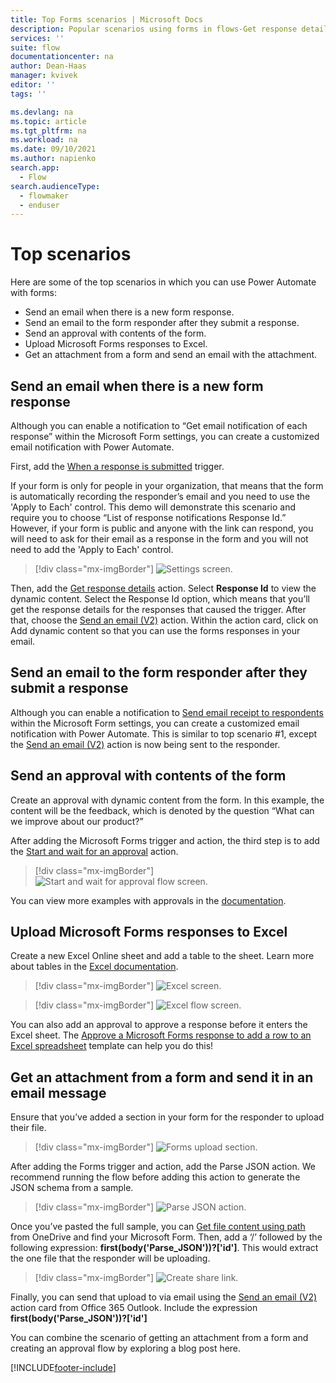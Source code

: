 ```yaml
---
title: Top Forms scenarios | Microsoft Docs
description: Popular scenarios using forms in flows-Get response details, when a new response is submitted.
services: ''
suite: flow
documentationcenter: na
author: Dean-Haas
manager: kvivek
editor: ''
tags: ''

ms.devlang: na
ms.topic: article
ms.tgt_pltfrm: na
ms.workload: na
ms.date: 09/10/2021
ms.author: napienko
search.app: 
  - Flow
search.audienceType: 
  - flowmaker
  - enduser
---
```


# Top scenarios

Here are some of the top scenarios in which you can use Power Automate with forms:

- Send an email when there is a new form response.
- Send an email to the form responder after they submit a response.
- Send an approval with contents of the form.
- Upload Microsoft Forms responses to Excel.
- Get an attachment from a form and send an email with the attachment.

## Send an email when there is a new form response

Although you can enable a notification to “Get email notification of each response” within the Microsoft Form settings, you can create a customized email notification with Power Automate.

First, add the [When a response is submitted](/connectors/microsoftforms.md/#triggers) trigger.

If your form is only for people in your organization, that means that the form is automatically recording the responder’s email and you need to use the 'Apply to Each' control. This demo will demonstrate this scenario and require you to choose “List of response notifications Response Id.” However, if your form is public and anyone with the link can respond, you will need to ask for their email as a response in the form and you will not need to add the 'Apply to Each' control.

   > [!div class="mx-imgBorder"]
   > ![Settings screen.](..\media\forms\only-people-in-my-org-setting.png "Screen showing who can fill out this form")

Then, add the [Get response details](/connectors/microsoftforms/#actions) action. Select **Response Id** to view the dynamic content. Select the Response Id option, which means that you’ll get the response details for the responses that caused the trigger. After that, choose the [Send an email (V2)](/connectors/office365/#send-an-email-(v2)) action. Within the action card, click on Add dynamic content so that you can use the forms responses in your email.



## Send an email to the form responder after they submit a response

Although you can enable a notification to [Send email receipt to respondents](https://support.microsoft.com/office/send-an-email-receipt-of-responses-951f29b7-dbd8-446b-8ebe-b924cc620bb20) within the Microsoft Form settings, you can create a customized email notification with Power Automate.
This is similar to top scenario #1, except the [Send an email (V2)](/connectors/office365/) action is now being sent to the responder.

## Send an approval with contents of the form

Create an approval with dynamic content from the form. In this example, the content will be the feedback, which is denoted by the question “What can we improve about our product?”

After adding the Microsoft Forms trigger and action, the third step is to add the [Start and wait for an approval](/modern-approvals#add-an-approval-action.md) action.

   > [!div class="mx-imgBorder"]
   > ![Start and wait for approval flow screen.](..\media\forms\flow-start-and-wait-for-approval.png "Screen showing the completed flow to start and wait for an approval")

You can view more examples with approvals in the [documentation](../sequential-modern-approvals.md).

## Upload Microsoft Forms responses to Excel

Create a new Excel Online sheet and add a table to the sheet. Learn more about tables in the [Excel documentation](https://support.microsoft.com/en-us/office/overview-of-excel-tables-7ab0bb7d-3a9e-4b56-a3c9-6c94334e492c).

   > [!div class="mx-imgBorder"]
   > ![Excel screen.](..\media\forms\excel.png "Screen showing a blank excel table with the example columns")

   > [!div class="mx-imgBorder"]
   > ![Excel flow screen.](..\media\forms\excel-flow.png "Screen showing the completed Excel flow")

You can also add an approval to approve a response before it enters the Excel sheet. The [Approve a Microsoft Forms response to add a row to an Excel spreadsheet](https://flow.microsoft.com/galleries/public/templates/66f56b919fd64aeabec37245ed927c47/approve-a-microsoft-forms-response-to-add-a-row-to-an-excel-spreadsheet/) template can help you do this!

## Get an attachment from a form and send it in an email message

Ensure that you’ve added a section in your form for the responder to upload their file.
   > [!div class="mx-imgBorder"]
   > ![Forms upload section.](..\media\forms\forms-upload.png "Screen showing the forms upload section")

After adding the Forms trigger and action, add the Parse JSON action. We recommend running the flow before adding this action to generate the JSON schema from a sample.
   > [!div class="mx-imgBorder"]
   > ![Parse JSON action.](..\media\forms\flow-parse-json.png "Add the Parse JSON action")

Once you’ve pasted the full sample, you can [Get file content using path](/connectors/onedrive/#get-file-content-using-path) from OneDrive and find your Microsoft Form. Then, add a ‘/’ followed by the following expression: **first(body('Parse_JSON'))?['id']**. This would extract the one file that the responder will be uploading. 
   > [!div class="mx-imgBorder"]
   > ![Create share link.](..\media\forms\create-share-link.png "'Create share link' tile in Power Automate")

Finally, you can send that upload to via email using the [Send an email (V2)](/connectors/office365/#send-an-email-(v2)) action card from Office 365 Outlook. Include the expression **first(body('Parse_JSON'))?['id']**
 
You can combine the scenario of getting an attachment from a form and creating an approval flow by exploring a blog post here.


[!INCLUDE[footer-include](../includes/footer-banner.md)]
